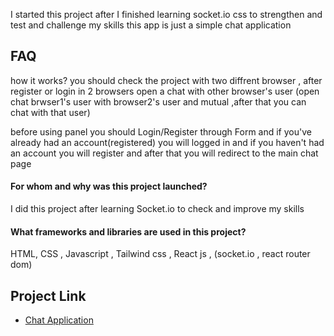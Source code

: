 I started this project after I finished learning socket.io css to strengthen and test and challenge my skills
this app is just a simple chat application

## FAQ

how it works?
you should check the project with two diffrent browser , after register or login in 2 browsers open a chat with other browser's user (open chat brwser1's user with browser2's user and mutual ,after that you can chat with that user)

before using panel you should Login/Register through Form and if you've already had an account(registered) you will logged in and if you haven't had an account you will register and after that you will redirect to the main chat page  

#### For whom and why was this project launched?

I did this project after learning Socket.io to check and improve my skills

#### What frameworks and libraries are used in this project?

HTML, CSS , Javascript , Tailwind css , React js ,
(socket.io , react router dom)

## Project Link

 - [Chat Application](https://tel-chat-app.liara.run/)

